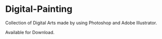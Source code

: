 # Digital-Painting

Collection of Digital Arts made by using Photoshop and Adobe Illustrator.

Available for Download.
